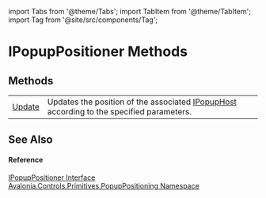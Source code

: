 import Tabs from '@theme/Tabs'; 
import TabItem from '@theme/TabItem'; 
import Tag from '@site/src/components/Tag'; 

# IPopupPositioner Methods




## Methods
<table>
<tr>
<td><a href="M_Avalonia_Controls_Primitives_PopupPositioning_IPopupPositioner_Update">Update</a></td>
<td>Updates the position of the associated <a href="T_Avalonia_Controls_Primitives_IPopupHost">IPopupHost</a> according to the specified parameters.</td>
</tr>
</table>

## See Also


#### Reference
<a href="T_Avalonia_Controls_Primitives_PopupPositioning_IPopupPositioner">IPopupPositioner Interface</a>  
<a href="N_Avalonia_Controls_Primitives_PopupPositioning">Avalonia.Controls.Primitives.PopupPositioning Namespace</a>  
